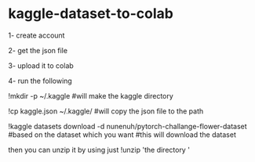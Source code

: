 # kaggle-dataset-to-colab

1- create account 

2- get the json file 

3- upload it to colab

4- run the following 

!mkdir -p ~/.kaggle  #will make the kaggle directory

!cp kaggle.json ~/.kaggle/  #will copy the json file to the path 

!kaggle datasets download -d nunenuh/pytorch-challange-flower-dataset  #based on the dataset which you want #this will download the dataset 

then you can unzip it by using just !unzip 'the directory '
